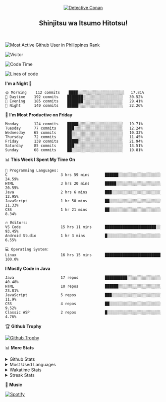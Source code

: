 <p align="center">
<a href="https://mrepol742.github.io">
  <img alt="Detective Conan" src="https://tenor.com/view/detective-detective-conan-anime-eyeglasses-gif-16507322.gif" /> 
  </a> 
  <h2 align="center">Shinjitsu wa Itsumo Hitotsu!</h2>
</p>
<br>

 
![Most Active Github User in Philippines Rank](https://enibdhv97zm33sz.m.pipedream.net)

![Visitor](https://visitor-badge.glitch.me/badge?page_id=mrepol742)
<!--START_SECTION:waka-->
![Code Time](http://img.shields.io/badge/Code%20Time-290%20hrs%2020%20mins-blue)

![Lines of code](https://img.shields.io/badge/From%20Hello%20World%20I%27ve%20Written-171%20Thousand%20lines%20of%20code-blue)

**I'm a Night 🦉** 

```text
🌞 Morning    112 commits    ████░░░░░░░░░░░░░░░░░░░░░   17.81% 
🌆 Daytime    192 commits    ███████░░░░░░░░░░░░░░░░░░   30.52% 
🌃 Evening    185 commits    ███████░░░░░░░░░░░░░░░░░░   29.41% 
🌙 Night      140 commits    █████░░░░░░░░░░░░░░░░░░░░   22.26%

```
📅 **I'm Most Productive on Friday** 

```text
Monday       124 commits    █████░░░░░░░░░░░░░░░░░░░░   19.71% 
Tuesday      77 commits     ███░░░░░░░░░░░░░░░░░░░░░░   12.24% 
Wednesday    65 commits     ██░░░░░░░░░░░░░░░░░░░░░░░   10.33% 
Thursday     72 commits     ██░░░░░░░░░░░░░░░░░░░░░░░   11.45% 
Friday       138 commits    █████░░░░░░░░░░░░░░░░░░░░   21.94% 
Saturday     85 commits     ███░░░░░░░░░░░░░░░░░░░░░░   13.51% 
Sunday       68 commits     ██░░░░░░░░░░░░░░░░░░░░░░░   10.81%

```


📊 **This Week I Spent My Time On** 

```text
💬 Programming Languages: 
C                        3 hrs 59 mins       ██████░░░░░░░░░░░░░░░░░░░   24.59% 
HTML                     3 hrs 20 mins       █████░░░░░░░░░░░░░░░░░░░░   20.55% 
Java                     2 hrs 6 mins        ███░░░░░░░░░░░░░░░░░░░░░░   12.95% 
JavaScript               1 hr 50 mins        ██░░░░░░░░░░░░░░░░░░░░░░░   11.33% 
CSS                      1 hr 21 mins        ██░░░░░░░░░░░░░░░░░░░░░░░   8.34%

🔥 Editors: 
VS Code                  15 hrs 11 mins      ███████████████████████░░   93.45% 
Android Studio           1 hr 3 mins         █░░░░░░░░░░░░░░░░░░░░░░░░   6.55%

💻 Operating System: 
Linux                    16 hrs 15 mins      █████████████████████████   100.0%

```

**I Mostly Code in Java** 

```text
Java                     17 repos            ██████████░░░░░░░░░░░░░░░   40.48% 
HTML                     10 repos            ██████░░░░░░░░░░░░░░░░░░░   23.81% 
JavaScript               5 repos             ███░░░░░░░░░░░░░░░░░░░░░░   11.9% 
CSS                      4 repos             ██░░░░░░░░░░░░░░░░░░░░░░░   9.52% 
Classic ASP              2 repos             █░░░░░░░░░░░░░░░░░░░░░░░░   4.76%

```



<!--END_SECTION:waka-->


<p>

🏆 **Github Trophy**
  
<a href="https://mrepol742.github.io">
<img alt="Github Trophy" src="https://github-profile-trophy.vercel.app/?username=mrepol742">
</a>
</p>

<p>

📊 **More Stats**
  
<details>
  <summary>Github Stats</summary>
  <br>
  <a href="https://mrepol742.github.io">
  <img alt="Github Stats" src="https://github-readme-stats.vercel.app/api?username=mrepol742&show_icons=true&include_all_commits=true&&count_private=true">
</a>
</details> 
<details>
  <summary>Most Used Languages</summary>
  <br>
 <a href="https://mrepol742.github.io">
<img alt="Most Used Languages" src="https://github-readme-stats.vercel.app/api/top-langs/?username=mrepol742&layout=compact&include_all_commits=true&&count_private=true&langs_count=20">
</a>
</details>

<details>
  <summary>Wakatime Stats</summary>
  <br>
<a href="https://mrepol742.github.io">
<img alt="Wakatime Stats" src="https://github-readme-stats.vercel.app/api/wakatime?username=mrepol742&layout=compact">
</a>
</details>

<details>
  <summary>Streak Stats</summary>
  <br>
<a href="https://mrepol742.github.io">
<img alt="Streak Stats" src="https://github-readme-streak-stats.herokuapp.com/?user=mrepol742">
</a>
</p>
</details>



<p>

🎵 **Music**
  
<a href="https://mrepol742.github.io">
<img alt="Spotify" src="https://spotify-recently-played-readme.vercel.app/api?user=7xx9e7hwq1qyown0m4ut78pcz&count=10&unique=true)">
</a>
</p>
